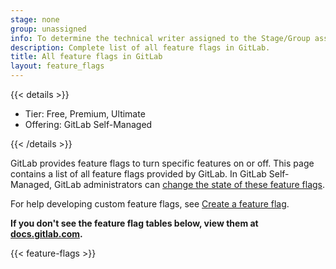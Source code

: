 ```yaml
---
stage: none
group: unassigned
info: To determine the technical writer assigned to the Stage/Group associated with this page, see https://handbook.gitlab.com/handbook/product/ux/technical-writing/#assignments
description: Complete list of all feature flags in GitLab.
title: All feature flags in GitLab
layout: feature_flags
---
```


{{< details >}}

- Tier: Free, Premium, Ultimate
- Offering: GitLab Self-Managed

{{< /details >}}

GitLab provides feature flags to turn specific features on or off.
This page contains a list of all feature flags provided by GitLab. In GitLab Self-Managed,
GitLab administrators can [change the state of these feature flags](_index.md).

For help developing custom feature flags, see
[Create a feature flag](../../operations/feature_flags.md#create-a-feature-flag).

<!-- markdownlint-disable MD044 -->
<!-- MD044/proper-names test disabled after this line to make page compatible with markdownlint-cli 0.29.0. -->
<!-- See https://docs.gitlab.com/ee/development/documentation/testing/markdownlint.html#disable-markdownlint-tests -->

<div class="d-none">
  <strong>If you don't see the feature flag tables below, view them at <a href="https://docs.gitlab.com/ee/user/feature_flags.html">docs.gitlab.com</a>.</strong>
</div>
<!-- the div tag will not display on the docs site but will display on /help -->

<!-- markdownlint-enable MD044 -->

{{< feature-flags >}}
